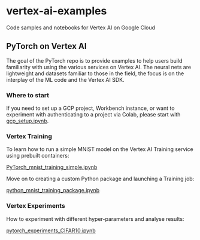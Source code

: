 # vertex-ai-examples
Code samples and notebooks for Vertex AI on Google Cloud

## PyTorch on Vertex AI

The goal of the PyTorch repo is to provide examples to help users build familiarity with using the various services on Vertex AI. The neural nets are lightweight and datasets familiar to those in the field, the focus is on the interplay of the ML code and the Vertex AI SDK. 

### Where to start

If you need to set up a GCP project, Workbench instance, or want to experiment with authenticating to a project via Colab, please start with [gcp_setup.ipynb](https://github.com/rastringer/vertex-ai-examples/blob/main/pytorch_on_vertex/gcp_setup.ipynb).

### Vertex Training 

To learn how to run a simple MNIST model on the Vertex AI Training service using prebuilt containers:

[PyTorch_mnist_training_simple.ipynb](https://github.com/rastringer/vertex-ai-examples/blob/main/pytorch_on_vertex/pytorch_mnist_training_simple.ipynb)

Move on to creating a custom Python package and launching a Training job:

[python_mnist_training_package.ipynb]()

### Vertex Experiments

How to experiment with different hyper-parameters and analyse results:

[pytorch_experiments_CIFAR10.ipynb](https://github.com/rastringer/vertex-ai-examples/blob/main/pytorch_on_vertex/pytorch_experiments_cifar10.ipynb)
